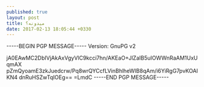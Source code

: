 ```yaml
---
published: true
layout: post
title: میدونه؟
date: 2017-02-13 18:05:44 +0330
---
```


-----BEGIN PGP MESSAGE-----
Version: GnuPG v2

jA0EAwMC2DbIVjAkAxVgyVlC9kcci7hn/AKEaO+JlZaIB5uIOWWnRaAM1UxUqmAX
pZmQyoamE3zkJuedcrw/Pq8wrQYCcfLVinBhlheWIB8qAm/i6YiRgG7pvKOAlKN4
dnRuHSZwTqIOEg==
=LmdC
-----END PGP MESSAGE-----
